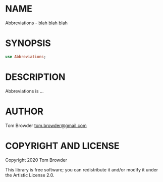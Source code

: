 NAME
====

Abbreviations - blah blah blah

SYNOPSIS
========

```raku
use Abbreviations;
```

DESCRIPTION
===========

Abbreviations is ...

AUTHOR
======

Tom Browder <tom.browder@gmail.com>

COPYRIGHT AND LICENSE
=====================

Copyright 2020 Tom Browder

This library is free software; you can redistribute it and/or modify it under the Artistic License 2.0.


